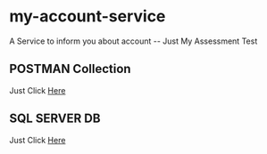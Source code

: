 # my-account-service
A Service to inform you about account -- Just My Assessment Test

## POSTMAN Collection 
Just Click [Here](https://drive.google.com/file/d/15m68UE0-QqfNHfhTeb-5CZdeXBP8ow44/view?usp=sharing)

## SQL SERVER DB
Just Click [Here](https://drive.google.com/file/d/1otRRvsmhi3gim0aSvgVdgyqY354cJAJE/view?usp=sharing)

